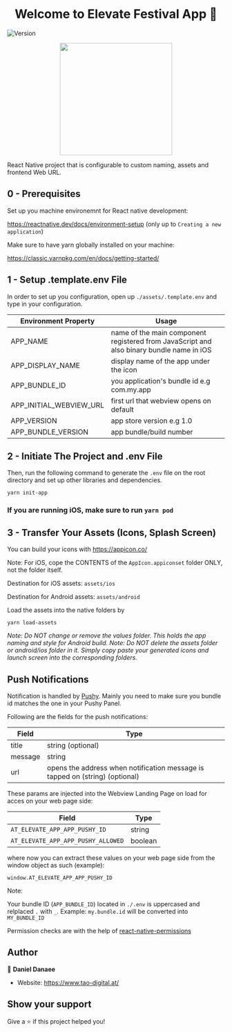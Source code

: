 

  

<h1 align="center">Welcome to Elevate Festival App 🎉</h1>

  

<p>

  

<img  alt="Version"  src="https://img.shields.io/badge/version-1.0-blue.svg?cacheSeconds=2592000" />

  

</p>

<p align="center">
  <img width="260"   src="https://www.oeticket.com/obj/media/AT-eventim/galery/222x222/e/elevate-festival-tickets-m.jpg" >
</p>

 

React Native project that is configurable to custom naming, assets and frontend Web URL.

  

  ## 0 - Prerequisites


Set up you machine environemnt for React native development:

https://reactnative.dev/docs/environment-setup (only up to `Creating a new application`)

Make sure to have yarn globally installed on your machine:

https://classic.yarnpkg.com/en/docs/getting-started/




  
## 1 - Setup .template.env File

In order to set up you configuration, open up  `./assets/.template.env` and type in your configuration.

| Environment Property | Usage |
|--|--|
| APP_NAME | name of the main component registered from JavaScript and also binary bundle name in iOS |
| APP_DISPLAY_NAME | display name of the app under the icon |
| APP_BUNDLE_ID | you application's bundle id e.g com.my.app |
| APP_INITIAL_WEBVIEW_URL | first url that webview opens on default |
| APP_VERSION | app store version e.g 1.0 |
| APP_BUNDLE_VERSION | app bundle/build number |
 
 ## 2 - Initiate The Project and .env File

  
Then, run the following command to generate the `.env` file on the root directory and set up other libraries and dependencies.
 

`yarn init-app`

### If you are running iOS, make sure to run `yarn pod`


 ## 3 - Transfer Your Assets (Icons, Splash Screen)


You can build your icons with https://appicon.co/

Note: For iOS, cope the CONTENTS of the `AppIcon.appiconset` folder ONLY, not the folder itself.

Destination for iOS assets: `assets/ios`

Destination for Android assets: `assets/android`


Load the assets into the native folders by 

`yarn load-assets` 
 

*Note: Do NOT change or remove the values folder. This holds the app naming and style for Android build. 
Note: Do NOT delete the assets folder or android/ios folder in it. Simply copy paste your generated icons and launch screen into the corresponding folders.*
  
  
 

## Push Notifications

Notification is handled by [Pushy](https://pushy.me/docs/additional-platforms/react-native). Mainly you need to make sure you bundle id matches the one in your Pushy Panel.

Following are the fields for the push notifications:

| Field | Type |
|--|--|
| title | string (optional) |
| message | string |
| url | opens the address when notification message is tapped on (string) (optional) |
 


These params are injected into the Webview Landing Page on load for acces on your web page side:

| Field | Type |
|--|--|
| `AT_ELEVATE_APP_APP_PUSHY_ID` | string |
| `AT_ELEVATE_APP_APP_PUSHY_ALLOWED` | boolean |


where now you can extract these values on your web page side from the window object as such (example):

`window.AT_ELEVATE_APP_APP_PUSHY_ID`


Note:

Your bundle ID (`APP_BUNDLE_ID`) located in `./.env` is uppercased and relplaced `.` with `_`. Example: `my.bundle.id` will be converted into `MY_BUNDLE_ID`




Permission checks are with the help of  [react-native-permissions](https://github.com/zoontek/react-native-permissions)
  

## Author

  

  

👤 **Daniel Danaee**

  

  

* Website: https://www.tao-digital.at/

  

  

## Show your support

  

  

Give a ⭐️ if this project helped you!

  

  

 
   
